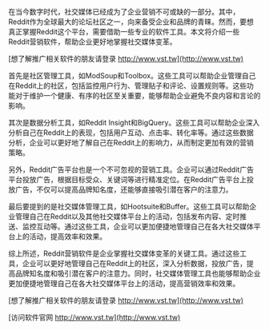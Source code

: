 在当今数字时代，社交媒体已经成为了企业营销不可或缺的一部分。其中，Reddit作为全球最大的论坛社区之一，向来备受企业和品牌的青睐。然而，要想真正掌握Reddit这个平台，需要借助一些专业的软件工具。本文将介绍一些Reddit营销软件，帮助企业更好地掌握社交媒体变革。

[想了解推广相关软件的朋友请登录 http://www.vst.tw](http://www.vst.tw)

首先是社区管理工具，如ModSoup和Toolbox。这些工具可以帮助企业管理自己在Reddit上的社区，包括监控用户行为、管理贴子和评论、设置规则等。这些功能对于维护一个健康、有序的社区至关重要，能够帮助企业避免不良内容和言论的影响。

其次是数据分析工具，如Reddit Insight和BigQuery。这些工具可以帮助企业深入分析自己在Reddit上的表现，包括用户互动、点击率、转化率等。通过这些数据分析，企业可以更好地了解自己在Reddit上的影响力，从而制定更加有效的营销策略。

另外，Reddit广告平台也是一个不可忽视的营销工具。企业可以通过Reddit广告平台投放广告，根据目标受众、关键词等进行精准定位。在Reddit广告平台上投放广告，不仅可以提高品牌知名度，还能够直接吸引潜在客户的注意力。

最后要提到的是社交媒体管理工具，如Hootsuite和Buffer。这些工具可以帮助企业管理自己在Reddit以及其他社交媒体平台上的活动，包括发布内容、定时推送、监控互动等。通过这些工具，企业可以更加便捷地管理自己在各大社交媒体平台上的活动，提高效率和效果。

综上所述，Reddit营销软件是企业掌握社交媒体变革的关键工具。通过这些工具，企业可以更好地管理自己在Reddit上的社区，深入分析数据，投放广告，提高品牌知名度和吸引潜在客户的注意力。同时，社交媒体管理工具也能够帮助企业更加便捷地管理自己在各大社交媒体平台上的活动，提高营销效率和效果。

[想了解推广相关软件的朋友请登录 http://www.vst.tw](http://www.vst.tw)


[访问软件官网 http://www.vst.tw](http://www.vst.tw)

